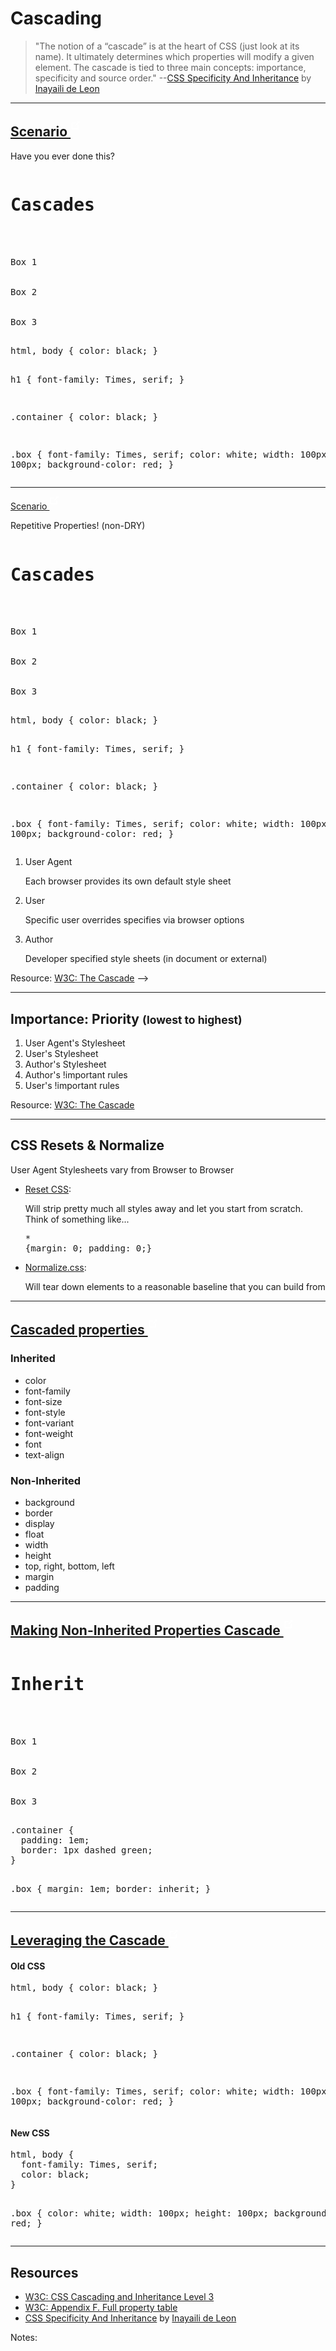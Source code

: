 # Cascading

> "The notion of a “cascade” is at the heart of CSS (just look at its name). It ultimately determines which properties will modify a given element. The cascade is tied to three main concepts: importance, specificity and source order." --[CSS Specificity And Inheritance](http://www.smashingmagazine.com/2010/04/07/css-specificity-and-inheritance/) by [Inayaili de Leon](https://twitter.com/yaili)

------

## [Scenario <sup><svg style="width: 1rem; height: 1rem;" fill="white" xmlns="http://www.w3.org/2000/svg" data-icon="external-link" viewBox="0 0 16 20"><path d="M11 0l1.78 1.78-.5.5-4 4-.687.72L9 8.406l.718-.688 4-4 .5-.5 1.78 1.78V0h-5zM0 2v14h14V8h-2v6H2V4h6V2H0z"/></svg></sup>](http://codepen.io/elijahmanor/pen/pJEyRE?editors=110)
<!-- .slide: data-title="Cascading" data-state="backEndBrian juniorJacob" -->

Have you ever done this?

<div class="Split">
  <div class="Split-column Split-column--55">
    <pre data-codemirror data-mode="text/html" data-line-numbers="false"><h1>Cascades</h1>
<div class="container">
  <div class="box">Box 1</div>
  <div class="box">Box 2</div>
  <div class="box">Box 3</div>
</div></pre>
  </div>
  <div class="Split-column Split-column--45">
    <pre data-codemirror data-mode="text/css" data-line-numbers="false">html, body { color: black; }

h1 {
  font-family: Times, serif;
}

.container { color: black; }

.box {
  font-family: Times, serif;
  color: white;
  width: 100px;
  height: 100px;
  background-color: red;
}</pre>
  </div>
</div>

------

[Scenario <sup><svg style="width: 1rem; height: 1rem;" fill="white" xmlns="http://www.w3.org/2000/svg" data-icon="external-link" viewBox="0 0 16 20"><path d="M11 0l1.78 1.78-.5.5-4 4-.687.72L9 8.406l.718-.688 4-4 .5-.5 1.78 1.78V0h-5zM0 2v14h14V8h-2v6H2V4h6V2H0z"/></svg></sup>](http://codepen.io/elijahmanor/pen/pJEyRE?editors=110)
<!-- .slide: data-title="Cascading" data-state="backEndBrian juniorJacob" -->

Repetitive Properties! (non-DRY)

<div class="Split">
  <div class="Split-column Split-column--55">
    <pre data-codemirror data-mode="text/html" data-line-numbers="false"><h1>Cascades</h1>
<div class="container">
  <div class="box">Box 1</div>
  <div class="box">Box 2</div>
  <div class="box">Box 3</div>
</div></pre>
  </div>
  <div class="Split-column Split-column--45">
    <pre data-codemirror data-mode="text/css" data-line-numbers="false" data-lines="0,3,6,9">
html, body { color: black; }

h1 {
  font-family: Times, serif;
}

.container { color: black; }

.box {
  font-family: Times, serif;
  color: white;
  width: 100px;
  height: 100px;
  background-color: red;
}</pre>
  </div>
</div>

<!--
## Importance: Sources
<!-- .slide: data-title="Cascading" data-state="backEndBrian juniorJacob" -->

1. User Agent <p>Each browser provides its own default style sheet</p>

2. User <p>Specific user overrides specifies via browser options</p>

3. Author <p>Developer specified style sheets (in document or external)</p>

Resource: [W3C: The Cascade](http://www.w3.org/TR/CSS2/cascade.html#cascade)
-->

------

## Importance: Priority <small>(lowest to highest)</small>
<!-- .slide: data-title="Cascading" data-state="backEndBrian juniorJacob" -->

1. User Agent's Stylesheet
2. User's Stylesheet
3. Author's Stylesheet
4. Author's !important rules
5. User's !important rules

Resource: [W3C: The Cascade](http://www.w3.org/TR/CSS2/cascade.html#cascade)

------

## CSS Resets & Normalize
<!-- .slide: data-title="Cascading" data-state="backEndBrian juniorJacob" -->

User Agent Stylesheets vary from Browser to Browser

* [Reset CSS](http://meyerweb.com/eric/tools/css/reset/): <p>Will strip pretty much all styles away and let you start from scratch. Think of something like...</p><pre data-codemirror data-mode="text/css" data-line-numbers="false">* {margin: 0; padding: 0;}</pre>
* [Normalize.css](http://necolas.github.io/normalize.css/): <p>Will tear down elements to a reasonable baseline that you can build from</p>

------

## [Cascaded properties <sup><svg style="width: 1rem; height: 1rem;" fill="white" xmlns="http://www.w3.org/2000/svg" data-icon="external-link" viewBox="0 0 16 20"><path d="M11 0l1.78 1.78-.5.5-4 4-.687.72L9 8.406l.718-.688 4-4 .5-.5 1.78 1.78V0h-5zM0 2v14h14V8h-2v6H2V4h6V2H0z"/></svg></sup>](http://www.w3.org/TR/CSS21/propidx.html)
<!-- .slide: data-title="Cascading" data-state="backEndBrian juniorJacob" -->

<div class="Split">
  <div class="Split-column fragment">
    <h3>Inherited</h3>
    <ul>
      <li>color</li>
      <li>font-family</li>
      <li>font-size</li>
      <li>font-style</li>
      <li>font-variant</li>
      <li>font-weight</li>
      <li>font</li>
      <li>text-align</li>
    </ul>
  </div>
  <div class="Split-column fragment">
    <h3>Non-Inherited</h3>
    <ul>
      <li>background</li>
      <li>border</li>
      <li>display</li>
      <li>float</li>
      <li>width</li>
      <li>height</li>
      <li>top, right, bottom, left</li>
      <li>margin</li>
      <li>padding</li>
    </ul>
  </div>

------

## [Making Non-Inherited Properties Cascade <sup><svg style="width: 1rem; height: 1rem;" fill="white" xmlns="http://www.w3.org/2000/svg" data-icon="external-link" viewBox="0 0 16 20"><path d="M11 0l1.78 1.78-.5.5-4 4-.687.72L9 8.406l.718-.688 4-4 .5-.5 1.78 1.78V0h-5zM0 2v14h14V8h-2v6H2V4h6V2H0z"/></svg></sup>](http://codepen.io/elijahmanor/pen/bdwpvE?editors=110)
<!-- .slide: data-title="Cascading" data-state="backEndBrian juniorJacob midLevelMelissa" -->

<div class="Split">
  <div class="Split-column">
    <pre data-codemirror data-mode="text/html" data-line-numbers="false">
<h1>Inherit</h1>
<div class="container">
  <div class="box">Box 1</div>
  <div class="box">Box 2</div>
  <div class="box">Box 3</div>
</div></pre>
  </div>
  <div class="Split-column">
    <pre data-codemirror data-mode="text/css" data-lines="7">.container {
  padding: 1em;
  border: 1px dashed green;
}

.box {
  margin: 1em;
  border: inherit;
}</pre>
  </div>
</div>

------

## [Leveraging the Cascade <sup><svg style="width: 1rem; height: 1rem;" fill="white" xmlns="http://www.w3.org/2000/svg" data-icon="external-link" viewBox="0 0 16 20"><path d="M11 0l1.78 1.78-.5.5-4 4-.687.72L9 8.406l.718-.688 4-4 .5-.5 1.78 1.78V0h-5zM0 2v14h14V8h-2v6H2V4h6V2H0z"/></svg></sup>](http://codepen.io/elijahmanor/pen/aOmNWq?editors=110)
<!-- .slide: data-title="Cascading" data-state="backEndBrian juniorJacob midLevelMelissa" -->

<div class="Split">
  <div class="Split-column">
    <h4>Old CSS</h4>
    <pre data-codemirror data-mode="text/css" data-line-numbers="false" data-lines="0,3,6,9">
html, body { color: black; }

h1 {
  font-family: Times, serif;
}

.container { color: black; }

.box {
  font-family: Times, serif;
  color: white;
  width: 100px;
  height: 100px;
  background-color: red;
}</pre>
  </div>
  <div class="Split-column">
    <h4>New CSS</h4>
    <pre data-codemirror data-mode="text/css" data-line-numbers="false" data-lines="1,2">html, body {
  font-family: Times, serif;
  color: black;
}

.box {
  color: white;
  width: 100px;
  height: 100px;
  background-color: red;
}</pre>
  </div>
</div>


------

## Resources
<!-- .slide: data-title="Cascading" data-state="backEndBrian juniorJacob midLevelMelissa resources" -->

* [W3C: CSS Cascading and Inheritance Level 3](http://www.w3.org/TR/css3-cascade/)
* [W3C: Appendix F. Full property table](http://www.w3.org/TR/CSS21/propidx.html)
* [CSS Specificity And Inheritance](http://www.smashingmagazine.com/2010/04/07/css-specificity-and-inheritance/) by [Inayaili de Leon](https://twitter.com/yaili)

Notes:
